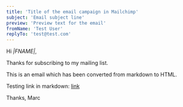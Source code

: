 ```yaml
---
title: 'Title of the email campaign in Mailchimp'
subject: 'Email subject line'
preview: 'Preview text for the email'
fromName: 'Test User'
replyTo: 'test@test.com'
---
```


Hi *|FNAME|*,

Thanks for subscribing to my mailing list.

This is an email which has been converted from markdown to HTML.

Testing link in markdown: [link](https://test.com?param=*|MC:DATE|*&another=true&test=lets%20test)

Thanks,
Marc

